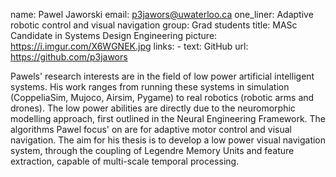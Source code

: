 name: Pawel Jaworski
email: p3jawors@uwaterloo.ca
one_liner: Adaptive robotic control and visual navigation
group: Grad students
title: MASc Candidate in Systems Design Engineering
picture: https://i.imgur.com/X6WGNEK.jpg
links: 
    - text: GitHub
      url: https://github.com/p3jawors

Pawels' research interests are in the field of low power artificial intelligent systems. His work ranges from running these systems in simulation (CoppeliaSim, Mujoco, Airsim, Pygame) to real robotics (robotic arms and drones). The low power abilities are directly due to the neuromorphic modelling approach, first outlined in the Neural Engineering Framework. The algorithms Pawel focus' on are for adaptive motor control and visual navigation. The aim for his thesis is to develop a low power visual navigation system, through the coupling of Legendre Memory Units and feature extraction, capable of multi-scale temporal processing.
